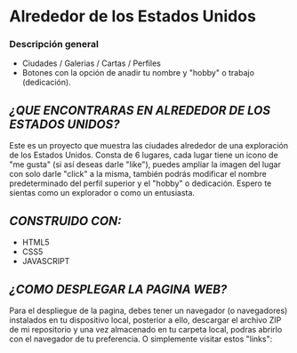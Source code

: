 # Alrededor de los Estados Unidos

### Descripción general

- Ciudades / Galerias / Cartas / Perfiles
- Botones con la opción de anadir tu nombre y "hobby" o trabajo (dedicación).

## _¿QUE ENCONTRARAS EN ALREDEDOR DE LOS ESTADOS UNIDOS?_

Este es un proyecto que muestra las ciudades alrededor de una exploración de los Estados Unidos. Consta de 6 lugares, cada lugar tiene un icono de "me gusta" (si así deseas darle "like"), puedes ampliar la imagen del lugar con solo darle "click" a la misma, también podrás modificar el nombre predeterminado del perfil superior y el "hobby" o dedicación. Espero te sientas como un explorador o como un entusiasta. 

## _CONSTRUIDO CON:_

- HTML5
- CSS5
- JAVASCRIPT

## _¿COMO DESPLEGAR LA PAGINA WEB?_

Para el despliegue de la pagina, debes tener un navegador (o navegadores) instalados en tu dispositivo local, posterior a ello, descargar el archivo ZIP de mi repositorio y una vez almacenado en tu carpeta local, podras abrirlo con el navegador de tu preferencia. O simplemente visitar estos "links": 